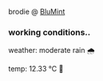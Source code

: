 brodie @ [BluMint](https://www.linkedin.com/company/blumint-io/)

<!--weather_start-->
### working conditions..

weather: moderate rain 🌧️

temp: 12.33 °C 👕

<!--weather_end-->

